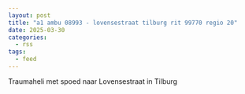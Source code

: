 ```yaml
---
layout: post
title: "a1 ambu 08993 - lovensestraat tilburg rit 99770 regio 20"
date: 2025-03-30
categories: 
  - rss
tags: 
  - feed
---
```


Traumaheli met spoed naar Lovensestraat in Tilburg
